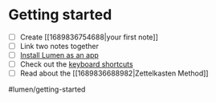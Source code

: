 # Getting started

- [ ] Create [[1689836754688|your first note]]
- [ ] Link two notes together
- [ ] [Install Lumen as an app](https://www.cdc.gov/niosh/mining/content/hearingloss/installPWA.html)
- [ ] Check out the [keyboard shortcuts](https://uselumen.com/keyboard-shortcuts)
- [ ] Read about the [[1689836688982|Zettelkasten Method]]

#lumen/getting-started

